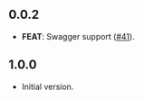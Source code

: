 ## 0.0.2

 - **FEAT**: Swagger support ([#41](https://github.com/dartarcade/arcade/issues/41)).

## 1.0.0

- Initial version.
